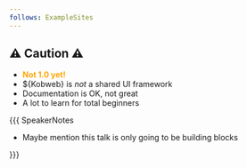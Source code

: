 ```yaml
---
follows: ExampleSites
---
```


## ⚠️ Caution ⚠️

* <span style="color:orange">**Not 1.0 yet!**</span>
* ${Kobweb} is *not* a shared UI framework
* Documentation is OK, not great
* A lot to learn for total beginners

{{{ SpeakerNotes

* Maybe mention this talk is only going to be building blocks

}}}
